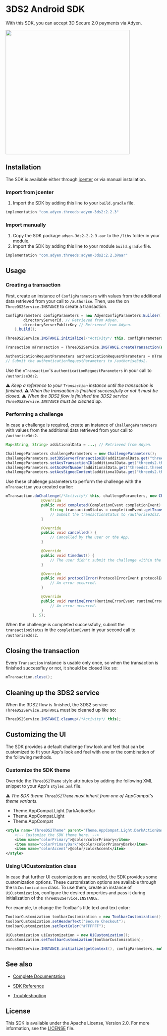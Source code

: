# 3DS2 Android SDK

With this SDK, you can accept 3D Secure 2.0 payments via Adyen.

<img src="https://user-images.githubusercontent.com/37903534/51109822-c66df780-17f6-11e9-9cd7-0bf74f485682.gif" width="400" />

## Installation

The SDK is available either through [jcenter][dl] or via manual installation.

### Import from jcenter

1. Import the SDK by adding this line to your `build.gradle` file.
```groovy
implementation "com.adyen.threeds:adyen-3ds2:2.2.3"
```

### Import manually

1. Copy the SDK package `adyen-3ds2-2.2.3.aar` to the `/libs` folder in your module.
2. Import the SDK by adding this line to your module `build.gradle` file.
```groovy
implementation "com.adyen.threeds:adyen-3ds2:2.2.3@aar"
```

## Usage

### Creating a transaction

First, create an instance of `ConfigParameters` with values from the additional data retrieved from your call to `/authorise`.
Then, use the on `ThreeDS2Service.INSTANCE` to create a transaction.

```java
ConfigParameters configParameters = new AdyenConfigParameters.Builder(
        directoryServerId, // Retrieved from Adyen.
        directoryServerPublicKey // Retrieved from Adyen.
    ).build();

ThreeDS2Service.INSTANCE.initialize(/*Activity*/ this, configParameters, null, null);

Transaction mTransaction = ThreeDS2Service.INSTANCE.createTransaction(null, "<MESSAGE_PROTOCOL_VERSION>"); // If protocol is null, defaults to latest "2.2.0"

AuthenticationRequestParameters authenticationRequestParameters = mTransaction.getAuthenticationRequestParameters();
// Submit the authenticationRequestParameters to /authorise3ds2.
```

Use the `mTransaction`'s `authenticationRequestParameters` in your call to `/authorise3ds2`.

:warning: _Keep a reference to your `Transaction` instance until the transaction is finished._
:warning: _When the transaction is finished successfully or not it must be closed._
:warning: _When the 3DS2 flow is finished the 3DS2 service `ThreeDS2Service.INSTANCE` must be cleaned up._

### Performing a challenge

In case a challenge is required, create an instance of `ChallengeParameters` with values from the additional data retrieved from your call to `/authorise3ds2`.

```java
Map<String, String> additionalData = ...; // Retrieved from Adyen.

ChallengeParameters challengeParameters = new ChallengeParameters();
challengeParameters.set3DSServerTransactionID(additionalData.get("threeds2.threeDS2ResponseData.threeDSServerTransID"));
challengeParameters.setAcsTransactionID(additionalData.get("threeds2.threeDS2ResponseData.acsTransID"));
challengeParameters.setAcsRefNumber(additionalData.get("threeds2.threeDS2ResponseData.acsReferenceNumber"));
challengeParameters.setAcsSignedContent(additionalData.get("threeds2.threeDS2ResponseData.acsSignedContent"));
```

Use these challenge parameters to perform the challenge with the `mTransaction` you created earlier:
```java
mTransaction.doChallenge(/*Activity*/ this, challengeParameters, new ChallengeStatusReceiver() {
                @Override
                public void completed(CompletionEvent completionEvent) {
                    String transactionStatus = completionEvent.getTransactionStatus();
                    // Submit the transactionStatus to /authorise3ds2.
                }

                @Override
                public void cancelled() {
                    // Cancelled by the user or the App.
                }

                @Override
                public void timedout() {
                    // The user didn't submit the challenge within the given time, 5 minutes in this case.
                }

                @Override
                public void protocolError(ProtocolErrorEvent protocolErrorEvent) {
                    // An error occurred.
                }

                @Override
                public void runtimeError(RuntimeErrorEvent runtimeErrorEvent) {
                    // An error occurred.
                }
            }, 5);
```

When the challenge is completed successfully, submit the `transactionStatus` in the `completionEvent` in your second call to `/authorise3ds2`.

## Closing the transaction

Every `Transaction` instance is usable only once, so when the transaction is finished successfluy or not, it should be closed like so:

```java
mTransaction.close();
```

## Cleaning up the 3DS2 service

When the 3DS2 flow is finished, the 3DS2 service `ThreeDS2Service.INSTANCE` must be cleaned up like so:

```java
ThreeDS2Service.INSTANCE.cleanup(/*Activity*/ this);
```

## Customizing the UI

The SDK provides a default challenge flow look and feel that can be customized to fit your App's look and feel
with one or the combination of the following methods.

### Customize the SDK theme

Override the `ThreeDS2Theme` style attributes by adding the following XML snippet to your App's `styles.xml` file.

:warning: _The SDK theme `ThreeDS2Theme` must inherit from one of AppCompat's theme variants._
* Theme.AppCompat.Light.DarkActionBar
* Theme.AppCompat.Light
* Theme.AppCompat

```xml
<style name="ThreeDS2Theme" parent="Theme.AppCompat.Light.DarkActionBar">
    <!-- Customize the SDK theme here. -->
    <item name="colorPrimary">@color/colorPrimary</item>
    <item name="colorPrimaryDark">@color/colorPrimaryDark</item>
    <item name="colorAccent">@color/colorAccent</item>
</style>
```

### Using UiCustomization class

In case that further UI customizations are needed, the SDK provides some customization options.
These customization options are available through the `UiCustomization` class.
To use them, create an instance of `UiCustomization`, configure the desired properties and pass it during initialization of the `ThreeDS2Service.INSTANCE`.

For example, to change the Toolbar's title text and text color:
```java
ToolbarCustomization toolbarCustomization = new ToolbarCustomization();
toolbarCustomization.setHeaderText("Secure Checkout");
toolbarCustomization.setTextColor("#FFFFFF");

UiCustomization uiCustomization = new UiCustomization();
uiCustomization.setToolbarCustomization(toolbarCustomization);

ThreeDS2Service.INSTANCE.initialize(getContext(), configParameters, null, uiCustomization);
```

## See also

 * [Complete Documentation][docs]

 * [SDK Reference][javadoc]

 * [Troubleshooting][troubleshooting]
 
## License
 
This SDK is available under the Apache License, Version 2.0.
For more information, see the [LICENSE][license] file.

[dl]: http://jcenter.bintray.com/com/adyen/threeds/adyen-3ds2/
[docs]: https://docs.adyen.com/developers/risk-management/3d-secure-2/android-sdk-integration
[javadoc]: https://adyen.github.io/adyen-3ds2-android/
[troubleshooting]: https://github.com/Adyen/adyen-3ds2-android/blob/master/TROUBLESHOOTING.md
[license]: https://github.com/Adyen/adyen-3ds2-android/blob/master/LICENSE
